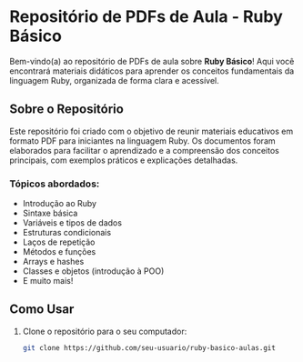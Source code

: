 # Repositório de PDFs de Aula - Ruby Básico

Bem-vindo(a) ao repositório de PDFs de aula sobre **Ruby Básico**! Aqui você encontrará materiais didáticos para aprender os conceitos fundamentais da linguagem Ruby, organizada de forma clara e acessível.

## Sobre o Repositório

Este repositório foi criado com o objetivo de reunir materiais educativos em formato PDF para iniciantes na linguagem Ruby. Os documentos foram elaborados para facilitar o aprendizado e a compreensão dos conceitos principais, com exemplos práticos e explicações detalhadas.

### Tópicos abordados:
- Introdução ao Ruby
- Sintaxe básica
- Variáveis e tipos de dados
- Estruturas condicionais
- Laços de repetição
- Métodos e funções
- Arrays e hashes
- Classes e objetos (introdução à POO)
- E muito mais!

## Como Usar

1. Clone o repositório para o seu computador:
   ```bash
   git clone https://github.com/seu-usuario/ruby-basico-aulas.git
